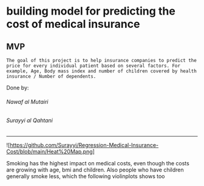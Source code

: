 # building model for predicting the cost of medical insurance

## MVP
    The goal of this project is to help insurance companies to predict the price for every individual patient based on several factors. For example, Age, Body mass index and number of children covered by health insurance / Number of dependents. 
Done by:

###### Nawaf al Mutairi

###### Surayyi al Qahtani

***

![https://github.com/Surayyi/Regression-Medical-Insurance-Cost/blob/main/Heat%20Map.png]

Smoking has the highest impact on medical costs, even though the costs are growing with age, bmi and children.
Also people who have children generally smoke less, which the following violinplots shows too
